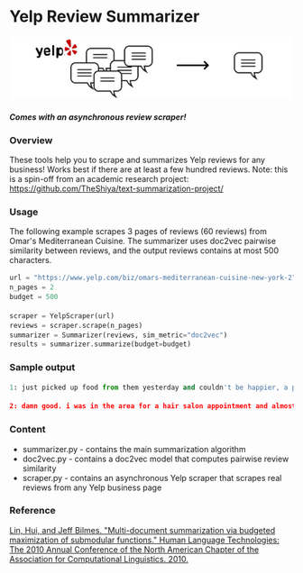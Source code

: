 # Yelp Review Summarizer

<p align="center">
<img src="banner.png" alt="art" width="630"/>
</p>

#### *Comes with an asynchronous review scraper!*

### Overview

These tools help you to scrape and summarizes Yelp reviews for any business! Works best if there are at least a few hundred reviews. Note: this is a spin-off from an academic research project: https://github.com/TheShiya/text-summarization-project/

### Usage

The following example scrapes 3 pages of reviews (60 reviews) from Omar's Mediterranean Cuisine. The summarizer uses doc2vec pairwise similarity between reviews, and the output reviews contains at most 500 characters.

```Python
url = "https://www.yelp.com/biz/omars-mediterranean-cuisine-new-york-2"
n_pages = 2
budget = 500

scraper = YelpScraper(url)
reviews = scraper.scrape(n_pages)
summarizer = Summarizer(reviews, sim_metric="doc2vec")
results = summarizer.summarize(budget=budget)
```
### Sample output
```Python
1: just picked up food from them yesterday and couldn't be happier, a platter comes with two sides and a salad. also added pita and baklava. food was fresh and delicious, they fried the falafel right there. one of the best mediterranean cuisine in new york!

2: damn good. i was in the area for a hair salon appointment and almost missed this. the food is amazing. great quality, ingredients, very filling and delicious. i highly recommend!!!
```

### Content
* summarizer.py - contains the main summarization algorithm
* doc2vec.py - contains a doc2vec model that computes pairwise review similarity
* scraper.py - contains an asynchronous Yelp scraper that scrapes real reviews from any Yelp business page

### Reference
[Lin, Hui, and Jeff Bilmes. "Multi-document summarization via budgeted maximization of submodular functions." Human Language Technologies: The 2010 Annual Conference of the North American Chapter of the Association for Computational Linguistics. 2010.](https://www.aclweb.org/anthology/N10-1134.pdf)
